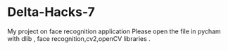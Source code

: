 # Delta-Hacks-7
My project on face recognition application 
Please open the file in pycham with dlib , face recognition,cv2,openCV libraries .
